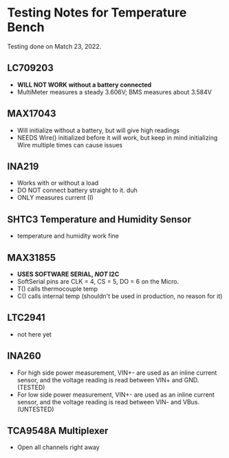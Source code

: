 # Testing Notes for Temperature Bench

Testing done on Match 23, 2022.

## LC709203

- **WILL NOT WORK without a battery connected**
- MultiMeter measures a steady 3.606V; BMS measures about 3.584V

## MAX17043

- Will initialize without a battery, but will give high readings
- NEEDS Wire() initialized before it will work, but keep in mind initializing Wire multiple times can cause issues

## INA219

- Works with or without a load
- DO NOT connect battery straight to it. duh
- ONLY measures current (I)

## SHTC3 Temperature and Humidity Sensor

- temperature and humidity work fine

## MAX31855

- **USES SOFTWARE SERIAL, *NOT* I2C**
- SoftSerial pins are CLK = 4, CS = 5, DO = 6 on the Micro.
- T() calls thermocouple temp
- C() calls internal temp (shouldn't be used in production, no reason for it)

## LTC2941

- not here yet

## INA260

- For high side power measurement, VIN+- are used as an inline current sensor, and the voltage reading is read between VIN+ and GND. (TESTED)
- For low side power measurement, VIN+- are used as an inline current sensor, and the voltage reading is read between VIN- and VBus. (UNTESTED)

## TCA9548A Multiplexer

- Open all channels right away
